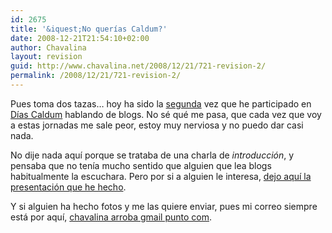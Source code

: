 ```yaml
---
id: 2675
title: '&iquest;No querías Caldum?'
date: 2008-12-21T21:54:10+02:00
author: Chavalina
layout: revision
guid: http://www.chavalina.net/2008/12/21/721-revision-2/
permalink: /2008/12/21/721-revision-2/
---
```

Pues toma dos tazas… hoy ha sido la <a href="http://chavalina.net/comentar.php?idpost=522" target="_blank">segunda</a> vez que he participado en <a href="http://diascaldum.um.es/" target="_blank">Días Caldum</a> hablando de blogs. No sé qué me pasa, que cada vez que voy a estas jornadas me sale peor, estoy muy nerviosa y no puedo dar casi nada.

No dije nada aquí porque se trataba de una charla de _introducción_, y pensaba que no tenía mucho sentido que alguien que lea blogs habitualmente la escuchara. Pero por si a alguien le interesa, <a href="http://www.chavalina.net/ficheros/caldum3.pdf" target="_blank">dejo aquí la presentación que he hecho</a>.

Y si alguien ha hecho fotos y me las quiere enviar, pues mi correo siempre está por aquí, <a href="mailto:chavalina@gmail.com" target="_blank">chavalina arroba gmail punto com</a>.